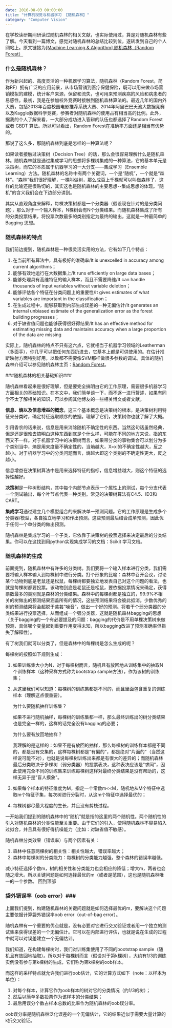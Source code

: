 ```yaml
---
date: 2016-08-03 00:00:00
title: "计算机视觉与机器学习 【随机森林】"
category: "Computer Vision"
---
```


在学校读研期间研读过随机森林的相关文献，也实际使用过，算是对随机森林有些了解。今天看到一篇博文，感觉对随机森林的总结比较到位，遂转发到自己的个人网站上。原文链接为[[Machine Learning & Algorithm] 随机森林（Random Forest）](http://www.cnblogs.com/maybe2030/p/4585705.html)

### 什么是随机森林？ ###

作为新兴起的、高度灵活的一种机器学习算法，随机森林（Random Forest，简称RF）拥有广泛的应用前景，从市场营销到医疗保健保险，既可以用来做市场营销模拟的建模，统计客户来源，保留和流失，也可用来预测疾病的风险和病患者的易感性。最初，我是在参加校外竞赛时接触到随机森林算法的。最近几年的国内外大赛，包括2013年百度校园电影推荐系统大赛、2014年阿里巴巴天池大数据竞赛以及Kaggle数据科学竞赛，参赛者对随机森林的使用占有相当高的比例。此外，据我的个人了解来看，一大部分成功进入答辩的队伍也都选择了Random Forest 或者 GBDT 算法。所以可以看出，Random Forest在准确率方面还是相当有优势的。

那说了这么多，那随机森林到底是怎样的一种算法呢？

如果读者接触过决策树（Decision Tree）的话，那么会很容易理解什么是随机森林。随机森林就是通过集成学习的思想将多棵树集成的一种算法，它的基本单元是决策树，而它的本质属于机器学习的一大分支——集成学习（Ensemble Learning）方法。随机森林的名称中有两个关键词，一个是“随机”，一个就是“森林”。“森林”我们很好理解，一棵叫做树，那么成百上千棵就可以叫做森林了，这样的比喻还是很贴切的，其实这也是随机森林的主要思想--集成思想的体现。“随机”的含义我们会在下边部分讲到。

其实从直观角度来解释，每棵决策树都是一个分类器（假设现在针对的是分类问题），那么对于一个输入样本，N棵树会有N个分类结果。而随机森林集成了所有的分类投票结果，将投票次数最多的类别指定为最终的输出，这就是一种最简单的 Bagging 思想。

### 随机森林的特点 ###

我们前边提到，随机森林是一种很灵活实用的方法，它有如下几个特点：

1. 在当前所有算法中，具有极好的准确率/It is unexcelled in accuracy among current algorithms；
2. 能够有效地运行在大数据集上/It runs efficiently on large data bases；
3. 能够处理具有高维特征的输入样本，而且不需要降维/It can handle thousands of input variables without variable deletion；
4. 能够评估各个特征在分类问题上的重要性/It gives estimates of what variables are important in the classification；
5. 在生成过程中，能够获取到内部生成误差的一种无偏估计/It generates an internal unbiased estimate of the generalization error as the forest building progresses；
6. 对于缺省值问题也能够获得很好得结果/It has an effective method for estimating missing data and maintains accuracy when a large proportion of the data are missing

实际上，随机森林的特点不只有这六点，它就相当于机器学习领域的Leatherman（多面手），你几乎可以把任何东西扔进去，它基本上都是可供使用的。在估计推断映射方面特别好用，以致都不需要像SVM那样做很多参数的调试。具体的随机森林介绍可以参见随机森林主页：[Random Forest](http://www.stat.berkeley.edu/~breiman/RandomForests/cc_home.htm#inter)。

###随机森林的相关基础知识###

随机森林看起来是很好理解，但是要完全搞明白它的工作原理，需要很多机器学习方面相关的基础知识。在本文中，我们简单谈一下，而不逐一进行赘述，如果有同学不太了解相关的知识，可以参阅其他博友的一些相关博文或者文献。

**信息、熵以及信息增益的概念**，这三个基本概念是决策树的根本，是决策树利用特征来分类时，确定特征选取顺序的依据。理解了它们，决策树你也就了解了大概。

引用香农的话来说，信息是用来消除随机不确定性的东西。当然这句话虽然经典，但是还是很难去搞明白这种东西到底是个什么样，可能在不同的地方来说，指的东西又不一样。对于机器学习中的决策树而言，如果带分类的事物集合可以划分为多个类别当中，熵是用来度量不确定性的，当熵越大，X=xi的不确定性越大，反之越小。对于机器学习中的分类问题而言，熵越大即这个类别的不确定性更大，反之越小。

信息增益在决策树算法中是用来选择特征的指标，信息增益越大，则这个特征的选择性越好。


**决策树**是一种树形结构，其中每个内部节点表示一个属性上的测试，每个分支代表一个测试输出，每个叶节点代表一种类别。常见的决策树算法有C4.5、ID3和CART。

**集成学习**通过建立几个模型组合的来解决单一预测问题。它的工作原理是生成多个分类器/模型，各自独立地学习和作出预测。这些预测最后结合成单预测，因此优于任何一个单分类的做出预测。

随机森林是集成学习的一个子类，它依靠于决策树的投票选择来决定最后的分类结果。你可以在这找到用python实现集成学习的文档：Scikit 学习文档。

### 随机森林的生成 ###

前面提到，随机森林中有许多的分类树。我们要将一个输入样本进行分类，我们需要将输入样本输入到每棵树中进行分类。打个形象的比喻：森林中召开会议，讨论某个动物到底是老鼠还是松鼠，每棵树都要独立地发表自己对这个问题的看法，也就是每棵树都要投票。该动物到底是老鼠还是松鼠，要依据投票情况来确定，获得票数最多的类别就是森林的分类结果。森林中的每棵树都是独立的，99.9%不相关的树做出的预测结果涵盖所有的情况，这些预测结果将会彼此抵消。少数优秀的树的预测结果将会超脱于芸芸“噪音”，做出一个好的预测。将若干个弱分类器的分类结果进行投票选择，从而组成一个强分类器，这就是随机森林bagging的思想（关于bagging的一个有必要提及的问题：bagging的代价是不用单棵决策树来做预测，具体哪个变量起到重要作用变得未知，所以bagging改进了预测准确率但损失了解释性）。

有了树我们就可以分类了，但是森林中的每棵树是怎么生成的呢？

每棵树的按照如下规则生成：

1. 如果训练集大小为N，对于每棵树而言，随机且有放回地从训练集中的抽取N个训练样本（这种采样方式称为bootstrap sample方法），作为该树的训练集；
2. 从这里我们可以知道：每棵树的训练集都是不同的，而且里面包含重复的训练样本（理解这点很重要）。

    为什么要随机抽样训练集？

    如果不进行随机抽样，每棵树的训练集都一样，那么最终训练出的树分类结果也是完全一样的，这样的话完全没有bagging的必要；

    为什么要有放回地抽样？

    我理解的是这样的：如果不是有放回的抽样，那么每棵树的训练样本都是不同的，都是没有交集的，这样每棵树都是"有偏的"，都是绝对"片面的"（当然这样说可能不对），也就是说每棵树训练出来都是有很大的差异的；而随机森林最后分类取决于多棵树（弱分类器）的投票表决，这种表决应该是"求同"，因此使用完全不同的训练集来训练每棵树这样对最终分类结果是没有帮助的，这样无异于是"盲人摸象"。

2. 如果每个样本的特征维度为M，指定一个常数m<<M，随机地从M个特征中选取m个特征子集，每次树进行分裂时，从这m个特征中选择最优的；
3. 每棵树都尽最大程度的生长，并且没有剪枝过程。

一开始我们提到的随机森林中的“随机”就是指的这里的两个随机性。两个随机性的引入对随机森林的分类性能至关重要。由于它们的引入，使得随机森林不容易陷入过拟合，并且具有很好得抗噪能力（比如：对缺省值不敏感）。

随机森林分类效果（错误率）与两个因素有关：

1. 森林中任意两棵树的相关性：相关性越大，错误率越大；
2. 森林中每棵树的分类能力：每棵树的分类能力越强，整个森林的错误率越低。

减小特征选择个数m，树的相关性和分类能力也会相应的降低；增大m，两者也会随之增大。所以关键问题是如何选择最优的m（或者是范围），这也是随机森林唯一的一个参数。
回到顶部

### 袋外错误率（oob error）###

上面我们提到，构建随机森林的关键问题就是如何选择最优的m，要解决这个问题主要依据计算袋外错误率oob error（out-of-bag error）。

随机森林有一个重要的优点就是，没有必要对它进行交叉验证或者用一个独立的测试集来获得误差的一个无偏估计。它可以在内部进行评估，也就是说在生成的过程中就可以对误差建立一个无偏估计。

我们知道，在构建每棵树时，我们对训练集使用了不同的bootstrap sample（随机且有放回地抽取）。所以对于每棵树而言（假设对于第k棵树），大约有1/3的训练实例没有参与第k棵树的生成，它们称为第k棵树的oob样本。

而这样的采样特点就允许我们进行oob估计，它的计算方式如下（note：以样本为单位）：

1. 对每个样本，计算它作为oob样本的树对它的分类情况（约1/3的树）；
2. 然后以简单多数投票作为该样本的分类结果；
3. 最后用误分个数占样本总数的比率作为随机森林的oob误分率。

oob误分率是随机森林泛化误差的一个无偏估计，它的结果近似于需要大量计算的k折交叉验证。